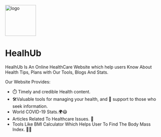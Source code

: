 <img src="https://i.postimg.cc/0jrF0hXM/2-1.png" alt="logo" width="100" height="100"> <h1> HealhUb</h1>

<h>HealhUb Is An Online HealthCare Website which help users Know About Health Tips, Plans with Our Tools, Blogs And Stats.</p>
  <p class="Details">Our Website Provides:</p>
  <ul>
    <li>⏱️ Timely and credible Health content.</li>
    <li>🛠️Valuable tools for managing your health, and 🤝 support to those who seek information.</li>
    <li>World COVID-19 Stats.🌍😷</li>
     <li>Articles Related To Healthcare Issues. 📄 </li>
   <li>Tools Like BMI Calculator Which Helps User To Find The Body Mass Index. 💪🏻 </li>
  </ul>
  
